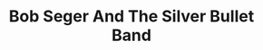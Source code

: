 ---
title: "Bob Seger And The Silver Bullet Band"
summary: "None"
image: "bob-seger-and-the-silver-bullet-band.jpg"
apple_music_artist_url: "https://music.apple.com/gb/artist/bob-seger-the-silver-bullet-band/180478133"
wikipedia_url: "none"
---